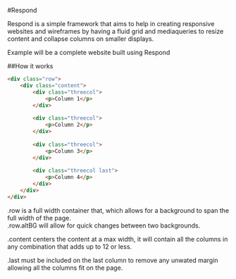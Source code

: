 #Respond

Respond is a simple framework that aims to help in creating responsive websites and wireframes by having a fluid grid and mediaqueries to resize content and collapse columns on smaller displays.

Example will be a complete website built using Respond

##How it works
```html
<div class="row">
    <div class="content">
        <div class="threecol">
            <p>Column 1</p>
        </div>
        
        <div class="threecol">
            <p>Column 2</p>
        </div>
        
        <div class="threecol">
            <p>Column 3</p>
        </div>
        
        <div class="threecol last">
            <p>Column 4</p>
        </div>
    </div>
</div>
```

.row is a full width container that, which allows for a background to span the full width of the page.  
.row.altBG will allow for quick changes between two backgrounds.

.content centers the content at a max width, it will contain all the columns in any combination that adds up to 12 or less.

.last must be included on the last column to remove any unwated margin allowing all the columns fit on the page.